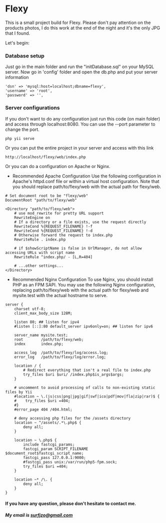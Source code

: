 # Flexy
This is a small project build for Flexy.
Please don't pay attention on the products photos, I do this work at the end of the night and it's the only JPG that I found.

Let's begin:

### Database setup

Just go in the main folder and run the "initDatabase.sql" on your MySQL server.
Now go in 'config' folder and open the db.php and put your server information
```
'dsn' => 'mysql:host=localhost;dbname=flexy',
'username' => 'root',
'password' => '',
```

### Server configurations

If you don't want to do any configuration just run this code (on main folder) and access through localhost:8080. You can use the --port parameter to change the port.
```
php yii serve
```

Or you can put the entire project in your server and access with this link
```
http://localhost/flexy/web/index.php
```

Or you can do a configuration on Apache or Nginx.

* Recommended Apache Configuration
Use the following configuration in Apache's httpd.conf file or within a virtual host configuration. Note that you should replace path/to/flexy/web with the actual path for flexy/web.

```
# Set document root to be "flexy/web"
DocumentRoot "path/to/flexy/web"

<Directory "path/to/flexy/web">
    # use mod_rewrite for pretty URL support
    RewriteEngine on
    # If a directory or a file exists, use the request directly
    RewriteCond %{REQUEST_FILENAME} !-f
    RewriteCond %{REQUEST_FILENAME} !-d
    # Otherwise forward the request to index.php
    RewriteRule . index.php

    # if $showScriptName is false in UrlManager, do not allow accessing URLs with script name
    RewriteRule ^index.php/ - [L,R=404]

    # ...other settings...
</Directory>
```

* Recommended Nginx Configuration
To use Nginx, you should install PHP as an FPM SAPI. You may use the following Nginx configuration, replacing path/to/flexy/web with the actual path for flexy/web and mysite.test with the actual hostname to serve.

```
server {
    charset utf-8;
    client_max_body_size 128M;

    listen 80; ## listen for ipv4
    #listen [::]:80 default_server ipv6only=on; ## listen for ipv6

    server_name mysite.test;
    root        /path/to/flexy/web;
    index       index.php;

    access_log  /path/to/flexy/log/access.log;
    error_log   /path/to/flexy/log/error.log;

    location / {
        # Redirect everything that isn't a real file to index.php
        try_files $uri $uri/ /index.php$is_args$args;
    }

    # uncomment to avoid processing of calls to non-existing static files by Yii
    #location ~ \.(js|css|png|jpg|gif|swf|ico|pdf|mov|fla|zip|rar)$ {
    #    try_files $uri =404;
    #}
    #error_page 404 /404.html;

    # deny accessing php files for the /assets directory
    location ~ ^/assets/.*\.php$ {
        deny all;
    }

    location ~ \.php$ {
        include fastcgi_params;
        fastcgi_param SCRIPT_FILENAME $document_root$fastcgi_script_name;
        fastcgi_pass 127.0.0.1:9000;
        #fastcgi_pass unix:/var/run/php5-fpm.sock;
        try_files $uri =404;
    }

    location ~* /\. {
        deny all;
    }
}
```

#### If you have any question, please don't hesitate to contact me.
##### My email is surfjzo@gmail.com